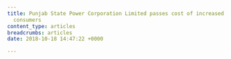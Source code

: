 ```yaml
---
title: Punjab State Power Corporation Limited passes cost of increased surcharge to
  consumers
content_type: articles
breadcrumbs: articles
date: 2018-10-18 14:47:22 +0000

---
```

